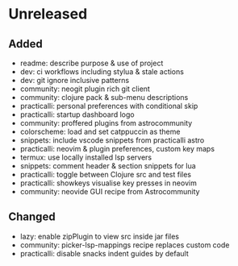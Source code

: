 # Unreleased

## Added
- readme: describe purpose & use of project
- dev: ci workflows including stylua & stale actions
- dev: git ignore inclusive patterns
- community: neogit plugin rich git client
- community: clojure pack & sub-menu descriptions
- practicalli: personal preferences with conditional skip
- practicalli: startup dashboard logo
- community: proffered plugins from astrocommunity
- colorscheme: load and set catppuccin as theme
- snippets: include vscode snippets from practicalli astro
- practicalli: neovim & plugin preferences, custom key maps
- termux: use locally installed lsp servers
- snippets: comment header & section snippets for lua
- practicalli: toggle between Clojure src and test files
- practicalli: showkeys visualise key presses in neovim
- community: neovide GUI recipe from Astrocommunity

## Changed
- lazy: enable zipPlugin to view src inside jar files
- community: picker-lsp-mappings recipe replaces custom code
- practicalli: disable snacks indent guides by default
